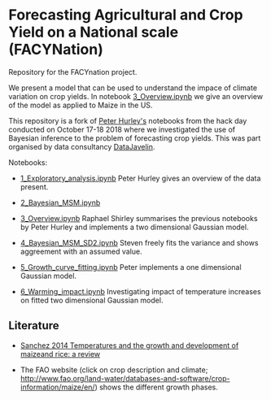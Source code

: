 # Forecasting Agricultural and Crop Yield on a **Nation**al scale (FACYNation)
Repository for the FACYnation project.

We present a model that can be used to understand the impace of climate variation on crop yields. In notebook [3_Overview.ipynb](3_Overview.ipynb) we give an overview of the model as applied to Maize in the US.

This repository is a fork of [Peter Hurley's](https://github.com/DataJavelin/FACYnation) notebooks from the hack day conducted on October 17-18 2018 where we investigated the use of Bayesian inference to the problem of forecasting crop yields. This was part organised by data consultancy [DataJavelin](https://www.datajavelin.com/).



Notebooks:

* [1_Exploratory_analysis.ipynb](1_Exploratory_analysis.ipynb) Peter Hurley gives an overview of the data present.

* [2_Bayesian_MSM.ipynb](2_Bayesian_MSM.ipynb)

* [3_Overview.ipynb](3_Overview.ipynb) Raphael Shirley summarises the previous notebooks by Peter Hurley and implements a two dimensional Gaussian model.

* [4_Bayesian_MSM_SD2.ipynb](4_Bayesian_MSM_SD2.ipynb) Steven freely fits the variance and shows aggreement with an assumed value.

* [5_Growth_curve_fitting.ipynb](5_Growth_curve_fitting.ipynb) Peter implements a one dimensional Gaussian model.

* [6_Warming_impact.ipynb](6_Warming_impact.ipynb) Investigating impact of temperature increases on fitted two dimensional Gaussian model.


## Literature

* [Sanchez 2014 Temperatures and the growth and development of maizeand rice: a review](https://onlinelibrary.wiley.com/doi/epdf/10.1111/gcb.12389)


* The FAO website (click on crop description and climate; http://www.fao.org/land-water/databases-and-software/crop-information/maize/en/) shows the different growth phases.



